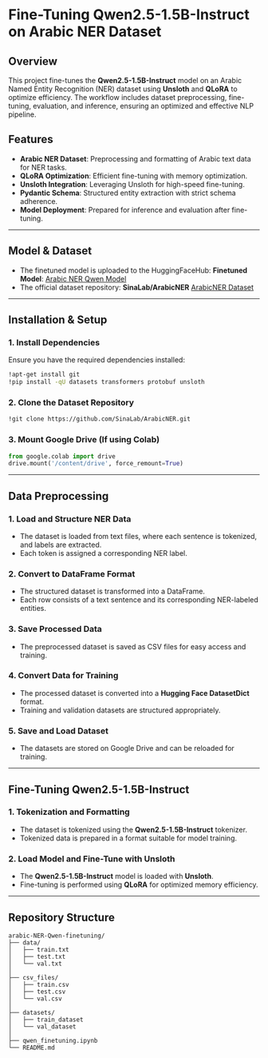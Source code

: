 # Fine-Tuning Qwen2.5-1.5B-Instruct on Arabic NER Dataset

## Overview
This project fine-tunes the **Qwen2.5-1.5B-Instruct** model on an Arabic Named Entity Recognition (NER) dataset using **Unsloth** and **QLoRA** to optimize efficiency. The workflow includes dataset preprocessing, fine-tuning, evaluation, and inference, ensuring an optimized and effective NLP pipeline.

## Features
- **Arabic NER Dataset**: Preprocessing and formatting of Arabic text data for NER tasks.
- **QLoRA Optimization**: Efficient fine-tuning with memory optimization.
- **Unsloth Integration**: Leveraging Unsloth for high-speed fine-tuning.
- **Pydantic Schema**: Structured entity extraction with strict schema adherence.
- **Model Deployment**: Prepared for inference and evaluation after fine-tuning.

---

## Model & Dataset
- The finetuned model is uploaded to the HuggingFaceHub: **Finetuned Model**: [Arabic NER Qwen Model](https://huggingface.co/AhmedNabil1/arabic_ner_qwen_model)
- The official dataset repository: **SinaLab/ArabicNER** [ArabicNER Dataset](https://github.com/SinaLab/ArabicNER)

---

## Installation & Setup
### 1. Install Dependencies
Ensure you have the required dependencies installed:
```bash
!apt-get install git
!pip install -qU datasets transformers protobuf unsloth
```

### 2. Clone the Dataset Repository
```bash
!git clone https://github.com/SinaLab/ArabicNER.git
```

### 3. Mount Google Drive (If using Colab)
```python
from google.colab import drive
drive.mount('/content/drive', force_remount=True)
```

---

## Data Preprocessing
### 1. Load and Structure NER Data
- The dataset is loaded from text files, where each sentence is tokenized, and labels are extracted.
- Each token is assigned a corresponding NER label.

### 2. Convert to DataFrame Format
- The structured dataset is transformed into a DataFrame.
- Each row consists of a text sentence and its corresponding NER-labeled entities.

### 3. Save Processed Data
- The preprocessed dataset is saved as CSV files for easy access and training.

### 4. Convert Data for Training
- The processed dataset is converted into a **Hugging Face DatasetDict** format.
- Training and validation datasets are structured appropriately.

### 5. Save and Load Dataset
- The datasets are stored on Google Drive and can be reloaded for training.
---

## Fine-Tuning Qwen2.5-1.5B-Instruct
### 1. Tokenization and Formatting
- The dataset is tokenized using the **Qwen2.5-1.5B-Instruct** tokenizer.
- Tokenized data is prepared in a format suitable for model training.

### 2. Load Model and Fine-Tune with Unsloth
- The **Qwen2.5-1.5B-Instruct** model is loaded with **Unsloth**.
- Fine-tuning is performed using **QLoRA** for optimized memory efficiency.

---

## Repository Structure
```
arabic-NER-Qwen-finetuning/
├── data/
│   ├── train.txt 
│   ├── test.txt
│   └── val.txt
│
├── csv_files/
│   ├── train.csv
│   ├── test.csv
│   └── val.csv
│
├── datasets/
│   ├── train_dataset
│   └── val_dataset
│
├── qwen_finetuning.ipynb
└── README.md
```
